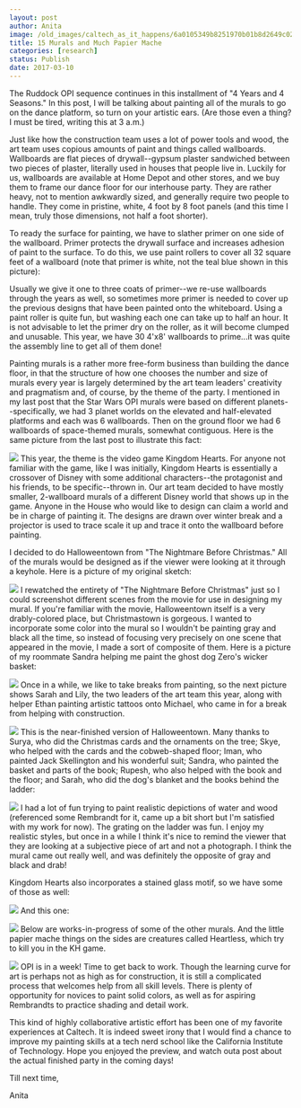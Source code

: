 ```yaml
---
layout: post
author: Anita
image: /old_images/caltech_as_it_happens/6a0105349b8251970b01b8d2649c02970c.jpg
title: 15 Murals and Much Papier Mache
categories: [research]
status: Publish
date: 2017-03-10
---
```



The Ruddock OPI sequence continues in this installment of "4 Years and 4 Seasons." In this post, I will be talking about painting all of the murals to go on the dance platform, so turn on your artistic ears. (Are those even a thing? I must be tired, writing this at 3 a.m.)

Just like how the construction team uses a lot of power tools and wood, the art team uses copious amounts of paint and things called wallboards. Wallboards are flat pieces of drywall--gypsum plaster sandwiched between two pieces of plaster, literally used in houses that people live in. Luckily for us, wallboards are available at Home Depot and other stores, and we buy them to frame our dance floor for our interhouse party. They are rather heavy, not to mention awkwardly sized, and generally require two people to handle. They come in pristine, white, 4 foot by 8 foot panels (and this time I mean, truly those dimensions, not half a foot shorter).

To ready the surface for painting, we have to slather primer on one side of the wallboard. Primer protects the drywall surface and increases adhesion of paint to the surface. To do this, we use paint rollers to cover all 32 square feet of a wallboard (note that primer is white, not the teal blue shown in this picture):

Usually we give it one to three coats of primer--we re-use wallboards through the years as well, so sometimes more primer is needed to cover up the previous designs that have been painted onto the whiteboard. Using a paint roller is quite fun, but washing each one can take up to half an hour. It is not advisable to let the primer dry on the roller, as it will become clumped and unusable. This year, we have 30 4'x8' wallboards to prime...it was quite the assembly line to get all of them done!

Painting murals is a rather more free-form business than building the dance floor, in that the structure of how one chooses the number and size of murals every year is largely determined by the art team leaders' creativity and pragmatism and, of course, by the theme of the party. I mentioned in my last post that the Star Wars OPI murals were based on different planets--specifically, we had 3 planet worlds on the elevated and half-elevated platforms and each was 6 wallboards. Then on the ground floor we had 6 wallboards of space-themed murals, somewhat contiguous. Here is the same picture from the last post to illustrate this fact:

![](/old_images/caltech_as_it_happens/6a0105349b8251970b01bb097d6459970d.jpg)
This year, the theme is the video game Kingdom Hearts. For anyone not familiar with the game, like I was initially, Kingdom Hearts is essentially a crossover of Disney with some additional characters--the protagonist and his friends, to be specific--thrown in. Our art team decided to have mostly smaller, 2-wallboard murals of a different Disney world that shows up in the game. Anyone in the House who would like to design can claim a world and be in charge of painting it. The designs are drawn over winter break and a projector is used to trace scale it up and trace it onto the wallboard before painting.

I decided to do Halloweentown from "The Nightmare Before Christmas." All of the murals would be designed as if the viewer were looking at it through a keyhole. Here is a picture of my original sketch:

![](/old_images/caltech_as_it_happens/6a0105349b8251970b01b8d2649c7e970c.jpg)
I rewatched the entirety of "The Nightmare Before Christmas" just so I could screenshot different scenes from the movie for use in designing my mural. If you're familiar with the movie, Halloweentown itself is a very drably-colored place, but Christmastown is gorgeous. I wanted to incorporate some color into the mural so I wouldn't be painting gray and black all the time, so instead of focusing very precisely on one scene that appeared in the movie, I made a sort of composite of them. Here is a picture of my roommate Sandra helping me paint the ghost dog Zero's wicker basket:

![](/old_images/caltech_as_it_happens/6a0105349b8251970b01bb097d64e2970d.jpg)
Once in a while, we like to take breaks from painting, so the next picture shows Sarah and Lily, the two leaders of the art team this year, along with helper Ethan painting artistic tattoos onto Michael, who came in for a break from helping with construction.


![](/old_images/6a019b0005f8ce970d01b8d2649cc7970c-pi.jpg)
This is the near-finished version of Halloweentown. Many thanks to Surya, who did the Christmas cards and the ornaments on the tree; Skye, who helped with the cards and the cobweb-shaped floor; Iman, who painted Jack Skellington and his wonderful suit; Sandra, who painted the basket and parts of the book; Rupesh, who also helped with the book and the floor; and Sarah, who did the dog's blanket and the books behind the ladder:

![](/old_images/caltech_as_it_happens/6a0105349b8251970b01bb097d6501970d.jpg)
I had a lot of fun trying to paint realistic depictions of water and wood (referenced some Rembrandt for it, came up a bit short but I'm satisfied with my work for now). The grating on the ladder was fun. I enjoy my realistic styles, but once in a while I think it's nice to remind the viewer that they are looking at a subjective piece of art and not a photograph. I think the mural came out really well, and was definitely the opposite of gray and black and drab!

Kingdom Hearts also incorporates a stained glass motif, so we have some of those as well:

![](/old_images/caltech_as_it_happens/6a0105349b8251970b01b7c8da4ffc970b.jpg)
And this one:

![](/old_images/caltech_as_it_happens/6a0105349b8251970b01bb097d65e9970d.jpg)
Below are works-in-progress of some of the other murals. And the little papier mache things on the sides are creatures called Heartless, which try to kill you in the KH game.


![](/old_images/caltech_as_it_happens/6a0105349b8251970b01b8d2649d29970c.jpg)
OPI is in a week! Time to get back to work. Though the learning curve for art is perhaps not as high as for construction, it is still a complicated process that welcomes help from all skill levels. There is plenty of opportunity for novices to paint solid colors, as well as for aspiring Rembrandts to practice shading and detail work.

This kind of highly collaborative artistic effort has been one of my favorite experiences at Caltech. It is indeed sweet irony that I would find a chance to improve my painting skills at a tech nerd school like the California Institute of Technology. Hope you enjoyed the preview, and watch outa post about the actual finished party in the coming days!

Till next time,

Anita

